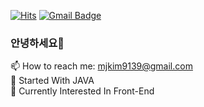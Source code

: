 [![Hits](https://hits.seeyoufarm.com/api/count/incr/badge.svg?url=https%3A%2F%2Fgithub.com%2Fminj0i&count_bg=%233787DD&title_bg=%23101010&icon=mercedes.svg&icon_color=%23FFFFFF&title=HITS&edge_flat=true)](https://github.com/minj0i)
[![Gmail Badge](https://img.shields.io/badge/Gmail-d14836?style=flat-square&logo=Gmail&logoColor=white&link=mailto:mjkim9139@gmail.com)](mailto:mjkim9139@gmail.com)
### 안녕하세요👋   
📫 How to reach me: mjkim9139@gmail.com   
🔭 Started With JAVA   
🌱 Currently Interested In Front-End
<!--
**minj0i/minj0i** is a ✨ _special_ ✨ repository because its `README.md` (this file) appears on your GitHub profile.

Here are some ideas to get you started:

- 🔭 I’m currently working on ...
- 🌱 I’m currently learning ...
- 👯 I’m looking to collaborate on ...
- 🤔 I’m looking for help with ...
- 💬 Ask me about ...
- 📫 How to reach me: ...
- 😄 Pronouns: ...
- ⚡ Fun fact: ...
-->
